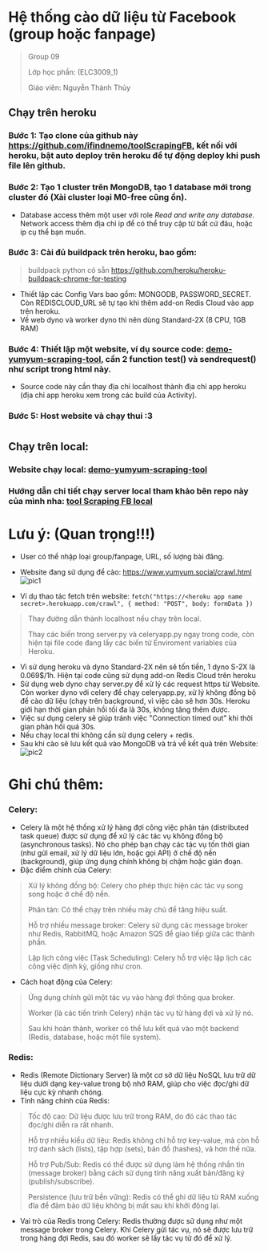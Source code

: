 # Hệ thống cào dữ liệu từ Facebook (group hoặc fanpage)
> Group 09
> 
> Lớp học phần: (ELC3009_1)
> 
> Giáo viên: Nguyễn Thành Thủy
> 
## Chạy trên heroku
### Bước 1: Tạo clone của github này https://github.com/ifindnemo/toolScrapingFB, kết nối với heroku, bật auto deploy trên heroku để tự động deploy khi push file lên github.
### Bước 2: Tạo 1 cluster trên MongoDB, tạo 1 database mới trong cluster đó (Xài cluster loại M0-free cũng ổn).
- Database access thêm một user với role *Read and write any database*. Network access thêm địa chỉ ip để có thể truy cập từ bất cứ đâu, hoặc ip cụ thể bạn muốn.
### Bước 3: Cài đủ buildpack trên heroku, bao gồm:
> buildpack python có sẵn
> https://github.com/heroku/heroku-buildpack-chrome-for-testing
- Thiết lập các Config Vars bao gồm: MONGODB, PASSWORD_SECRET. Còn REDISCLOUD_URL sẽ tự tạo khi thêm add-on Redis Cloud vào app trên heroku.
- Về web dyno và worker dyno thì nên dùng Standard-2X (8 CPU, 1GB RAM)
### Bước 4: Thiết lập một website, ví dụ source code: [demo-yumyum-scraping-tool](https://github.com/ifindnemo/demo-yumyum-scraping-tool), cần 2 function test() và sendrequest() như script trong html này.
- Source code này cần thay địa chỉ localhost thành địa chỉ app heroku (địa chỉ app heroku xem trong các build của Activity).
### Bước 5: Host website và chạy thui :3
#
## Chạy trên local:
### Website chạy local: [demo-yumyum-scraping-tool](https://github.com/ifindnemo/demo-yumyum-scraping-tool)
### Hướng dẫn chi tiết chạy server local tham khảo bên repo này của mình nha: [tool Scraping FB local](https://github.com/ifindnemo/toolScrapingFB-local)

# Lưu ý: (Quan trọng!!!)
- User có thể nhập loại group/fanpage, URL, số lượng bài đăng.
- Website đang sử dụng để cào: https://www.yumyum.social/crawl.html
![pic1](https://github.com/user-attachments/assets/74eab2b8-b27c-4065-8621-c4ba549ea6dd)

- Ví dụ thao tác fetch trên website:
`fetch("https://<heroku app name secret>.herokuapp.com/crawl", {
                        method: "POST",
                        body: formData
                    })`
> Thay đường dẫn thành localhost nếu chạy trên local.
> 
> Thay các biến trong server.py và celeryapp.py ngay trong code, còn hiện tại file code đang lấy các biến từ Enviroment variables của Heroku.
- Vì sử dụng heroku và dyno Standard-2X nên sẽ tốn tiền, 1 dyno S-2X là 0.069$/1h. Hiện tại code cũng sử dụng add-on Redis Cloud trên heroku
- Sử dụng web dyno chạy server.py để xử lý các request https từ Website. Còn worker dyno với celery để chạy celeryapp.py, xử lý không đồng bộ để cào dữ liệu (chạy trên background, vì việc cào sẽ hơn 30s. Heroku giới hạn thời gian phản hồi tối đa là 30s, không tăng thêm được.
- Việc sư dụng celery sẽ giúp tránh việc "Connection timed out" khi thời gian phản hồi quá 30s.
- Nếu chạy local thì không cần sử dụng celery + redis.
- Sau khi cào sẽ lưu kết quả vào MongoDB và trả về kết quả trên Website:
![pic2](https://github.com/user-attachments/assets/e8e9cf8f-e5ac-48a9-8d27-828a25a863fd)


# Ghi chú thêm:
### Celery:
- Celery là một hệ thống xử lý hàng đợi công việc phân tán (distributed task queue) được sử dụng để xử lý các tác vụ không đồng bộ (asynchronous tasks). Nó cho phép bạn chạy các tác vụ tốn thời gian (như gửi email, xử lý dữ liệu lớn, hoặc gọi API) ở chế độ nền (background), giúp ứng dụng chính không bị chậm hoặc gián đoạn.
- Đặc điểm chính của Celery:
> Xử lý không đồng bộ: Celery cho phép thực hiện các tác vụ song song hoặc ở chế độ nền.
> 
> Phân tán: Có thể chạy trên nhiều máy chủ để tăng hiệu suất.
> 
> Hỗ trợ nhiều message broker: Celery sử dụng các message broker như Redis, RabbitMQ, hoặc Amazon SQS để giao tiếp giữa các thành phần.
> 
> Lập lịch công việc (Task Scheduling): Celery hỗ trợ việc lập lịch các công việc định kỳ, giống như cron.
- Cách hoạt động của Celery:
> Ứng dụng chính gửi một tác vụ vào hàng đợi thông qua broker.
> 
> Worker (là các tiến trình Celery) nhận tác vụ từ hàng đợi và xử lý nó.
> 
> Sau khi hoàn thành, worker có thể lưu kết quả vào một backend (Redis, database, hoặc một file system).
### Redis:
- Redis (Remote Dictionary Server) là một cơ sở dữ liệu NoSQL lưu trữ dữ liệu dưới dạng key-value trong bộ nhớ RAM, giúp cho việc đọc/ghi dữ liệu cực kỳ nhanh chóng.
- Tính năng chính của Redis:
> Tốc độ cao: Dữ liệu được lưu trữ trong RAM, do đó các thao tác đọc/ghi diễn ra rất nhanh.
> 
> Hỗ trợ nhiều kiểu dữ liệu: Redis không chỉ hỗ trợ key-value, mà còn hỗ trợ danh sách (lists), tập hợp (sets), bản đồ (hashes), và hơn thế nữa.
> 
> Hỗ trợ Pub/Sub: Redis có thể được sử dụng làm hệ thống nhắn tin (message broker) bằng cách sử dụng tính năng xuất bản/đăng ký (publish/subscribe).
> 
> Persistence (lưu trữ bền vững): Redis có thể ghi dữ liệu từ RAM xuống đĩa để đảm bảo dữ liệu không bị mất sau khi khởi động lại.
- Vai trò của Redis trong Celery: Redis thường được sử dụng như một message broker trong Celery. Khi Celery gửi tác vụ, nó sẽ được lưu trữ trong hàng đợi Redis, sau đó worker sẽ lấy tác vụ từ đó để xử lý.


